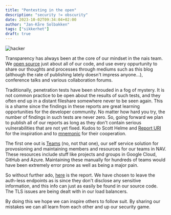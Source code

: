 ```yaml
---
title: "Pentesting in the open"
description: "security != obscurity"
date: 2023-10-02T09:34:04+02:00
author: "Jan-Kåre Solbakken"
tags: ["sikkerhet"]
draft: true
---
```


![hacker](/blog/images/hacker.jpg) 

Transparency has always been at the core of our mindset in the nais team. 
We [open source](https://github.com/nais) just about all of our code, and use every oppurtunity to share our thoughts and processes through mediums such as this blog (although the rate of publishing lately doesn't impress anyone...), conference talks and various collaboration forums. 

Traditionally, penetration tests have been shrouded in a fog of mystery. 
It is not common practice to be open about the results of such tests, and they often end up in a distant fileshare somewhere never to be seen again. 
This is a shame since the findings in these reports are great learning opportunities for the developer community.
No matter how hard you try, the number of findings in such tests are never zero. 
So, going forward we plan to publish all of our reports as long as they don't contain serious vulnerabilities that are not yet fixed. 
Kudos to Scott Helme and [Report URI](https://scotthelme.co.uk/report-uri-penetration-test-2022/) for the inspiration and to [mnemonic](https://www.mnemonic.io/) for their cooperation.

The first one out is [Teams](https://github.com/nais/teams-backend) (no, not that one), our self service solution for provosioning and maintaining members and resources for our teams in NAV. 
These resources include stuff like projects and groups in Google Cloud, GitHub and Azure. 
Maintaining these manually for hundreds of teams would have been extremely error prone as well as being a major pain. 

So without further ado, [here](https://nais.io) is the report. 
We have chosen to leave the auth-less endpoints as is since they don't disclose any sensitive information, and this info can just as easily be found in our source code. 
The TLS issues are being dealt with in our load balancers. 

By doing this we hope we can inspire others to follow suit. 
By sharing our mistakes we can all learn from each other and up our security game.